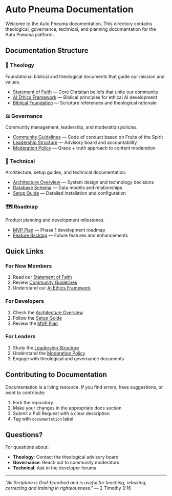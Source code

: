 # Auto Pneuma Documentation

Welcome to the Auto Pneuma documentation. This directory contains theological, governance, technical, and planning documentation for the Auto Pneuma platform.

## Documentation Structure

### 📖 Theology
Foundational biblical and theological documents that guide our mission and values.

- [Statement of Faith](theology/statement-of-faith.md) — Core Christian beliefs that unite our community
- [AI Ethics Framework](theology/ai-ethics.md) — Biblical principles for ethical AI development
- [Biblical Foundation](theology/biblical-foundation.md) — Scripture references and theological rationale

### ⚖️ Governance
Community management, leadership, and moderation policies.

- [Community Guidelines](governance/community-guidelines.md) — Code of conduct based on Fruits of the Spirit
- [Leadership Structure](governance/leadership.md) — Advisory board and accountability
- [Moderation Policy](governance/moderation-policy.md) — Grace + truth approach to content moderation

### 🔧 Technical
Architecture, setup guides, and technical documentation.

- [Architecture Overview](technical/architecture.md) — System design and technology decisions
- [Database Schema](technical/database-schema.md) — Data models and relationships
- [Setup Guide](technical/setup-guide.md) — Detailed installation and configuration

### 🗺️ Roadmap
Product planning and development milestones.

- [MVP Plan](roadmap/mvp-plan.md) — Phase 1 development roadmap
- [Feature Backlog](roadmap/backlog.md) — Future features and enhancements

## Quick Links

### For New Members
1. Read our [Statement of Faith](theology/statement-of-faith.md)
2. Review [Community Guidelines](governance/community-guidelines.md)
3. Understand our [AI Ethics Framework](theology/ai-ethics.md)

### For Developers
1. Check the [Architecture Overview](technical/architecture.md)
2. Follow the [Setup Guide](technical/setup-guide.md)
3. Review the [MVP Plan](roadmap/mvp-plan.md)

### For Leaders
1. Study the [Leadership Structure](governance/leadership.md)
2. Understand the [Moderation Policy](governance/moderation-policy.md)
3. Engage with theological and governance documents

## Contributing to Documentation

Documentation is a living resource. If you find errors, have suggestions, or want to contribute:

1. Fork the repository
2. Make your changes in the appropriate docs section
3. Submit a Pull Request with a clear description
4. Tag with `documentation` label

## Questions?

For questions about:
- **Theology**: Contact the theological advisory board
- **Governance**: Reach out to community moderators
- **Technical**: Ask in the developer forums

---

*"All Scripture is God-breathed and is useful for teaching, rebuking, correcting and training in righteousness."* — 2 Timothy 3:16
